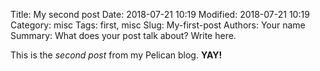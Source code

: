 Title: My second post
Date: 2018-07-21 10:19
Modified: 2018-07-21 10:19
Category: misc
Tags: first, misc
Slug: My-first-post
Authors: Your name
Summary: What does your post talk about? Write here.

This is the *second post* from my Pelican blog. **YAY!**

